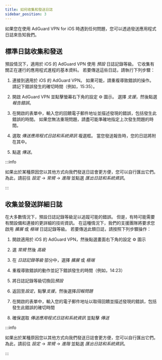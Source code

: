 ```yaml
---
title: 如何收集和發送日誌
sidebar_position: 3
---
```


如果您在使用 AdGuard VPN for iOS 時遇到任何問題，您可以透過發送應用程式日誌來告知我們。

## 標準日誌收集和發送

預設情況下，適用於 iOS 的 AdGuard VPN 使用 *預設* 日誌記錄等級。 它收集有關正在運行的應用程式進程的基本資料。 若要傳送這些日誌，請執行下列步驟：

1. 連接到適用於 iOS 的 AdGuard VPN。 如果可能，請重複導致錯誤的操作。 請記下錯誤發生的確切時間（例如，15:35）。

2. 開啟 AdGuard VPN 並點擊螢幕右下角的設定 ⚙ 圖示。 選擇 *支援*，然後點選 *報告錯誤*。

3. 在開啟的表單中，輸入您的回饋電子郵件地址並描述發現的錯誤，包括發生此錯誤的時間。 如果您無法重現問題，請盡可能準確地指定上次發生問題的時間。

4. 選取 *傳送應用程式日誌和系統資訊* 複選框。 當您發送報告時，您的日誌將附在其中。

5. 點選 *傳送*。

:::info

如果出於某種原因您以其他方式向我們發送日誌會更方便，您可以自行匯出它們。 為此，請前往 *設定* → *常規* → *進階* 並點選 *匯出日誌和系統資訊*。

:::

## 收集並發送詳細日誌

在大多數情況下，預設日誌記錄等級足以追蹤可能的錯誤。 但是，有時可能需要有關設備和連接的更詳細的技術資訊。 在這種情況下，我們的支援團隊將要求您啟用 *擴展* 或 *極端* 日誌記錄等級。 若要傳送此類日誌，請按照下列步驟操作：

1. 開啟適用於 iOS 的 AdGuard VPN，然後點選畫面右下角的設定 ⚙ 圖示

2. 選 *常規* 然後 *高級*

3. 在 *日誌記錄等級* 部分中，選擇 *擴展* 或 *極端*

4. 重複導致錯誤的動作並記下錯誤發生的時間（例如，14:23）

5. 將日誌記錄等級切換回*預設*

6. 返回至*設定*，點擊*支援*，然後選擇*回報問題*

7. 在開啟的表單中，輸入您的電子郵件地址以取得回饋並描述發現的錯誤，包括發生此錯誤的確切時間

8. 確保選取 *傳送應用程式日誌和系統資訊* 並點擊 *傳送*

:::info

如果出於某種原因您以其他方式向我們發送日誌會更方便，您可以自行匯出它們。 為此，請前往 *設定* → *常規* → *進階* 並點選 *匯出日誌和系統資訊*。

:::
